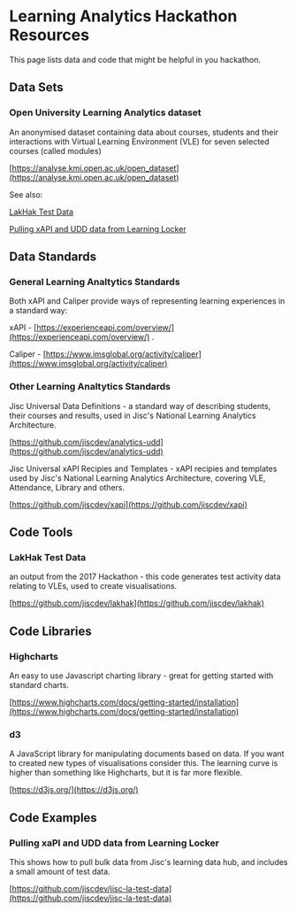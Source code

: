 # Learning Analytics Hackathon Resources

This page lists data and code that might be helpful in you hackathon.

## Data Sets

### Open University Learning Analytics dataset

An anonymised dataset containing  data about courses, students and their interactions with Virtual Learning Environment (VLE) for seven selected courses (called modules)

[https://analyse.kmi.open.ac.uk/open_dataset](https://analyse.kmi.open.ac.uk/open_dataset)

See also:

[LakHak Test Data](#lakhak-test-data)

[Pulling xAPI and UDD data from Learning Locker](#pulling-xapi-and-udd-data-from-learning-locker)

## Data Standards

### General Learning Analtytics Standards

Both xAPI and Caliper provide ways of representing learning experiences in a standard way:

xAPI - [https://experienceapi.com/overview/](https://experienceapi.com/overview/) .

Caliper - [https://www.imsglobal.org/activity/caliper](https://www.imsglobal.org/activity/caliper)

### Other Learning Analtytics Standards

Jisc Universal Data Definitions - a standard way of describing students, their courses and results, used in Jisc's National Learning Analytics Architecture.

[https://github.com/jiscdev/analytics-udd](https://github.com/jiscdev/analytics-udd)

Jisc Universal xAPI Recipies and Templates - xAPI recipies and templates used by Jisc's National Learning Analytics Architecture, covering VLE, Attendance, Library and others.

[https://github.com/jiscdev/xapi](https://github.com/jiscdev/xapi)

## Code Tools

### LakHak Test Data

an output from the 2017 Hackathon - this code generates test activity data relating to VLEs, used to create visualisations.

[https://github.com/jiscdev/lakhak](https://github.com/jiscdev/lakhak)

## Code Libraries

### Highcharts

An easy to use Javascript charting library - great for getting started with standard charts.

[https://www.highcharts.com/docs/getting-started/installation](https://www.highcharts.com/docs/getting-started/installation)

### d3

A JavaScript library for manipulating documents based on data.  If you want to created new types of visualisations consider this.  The learning curve is higher than something like Highcharts, but it is far more flexible.

[https://d3js.org/](https://d3js.org/)

## Code Examples

### Pulling xaPI and UDD data from Learning Locker

This shows how to pull bulk data from Jisc's learning data hub, and includes a small amount of test data.

[https://github.com/jiscdev/jisc-la-test-data](https://github.com/jiscdev/jisc-la-test-data)
